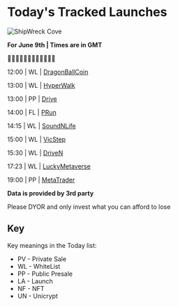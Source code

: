 
# Today's Tracked Launches

![ShipWreck Cove](https://files.catbox.moe/24q2m5.jpg) 

**For June 9th | Times are in GMT**

🏴‍☠️🏴‍☠️🏴‍☠️🏴‍☠️🏴‍☠️🏴‍☠️


12:00 | WL |  [DragonBallCoin](https://t.me/DragonBallCoinMoon)

13:00 | WL |  [HyperWalk](https://t.me/hyperwalk_global)

13:00 | PP |  [Drive](https://t.me/DriveBSCPortal)

14:00 | FL |  [PRun](https://t.me/prunofficialgroup)

14:15 | WL |  [SoundNLife](https://t.me/Sound2Money)

15:00 | WL |  [VicStep](https://t.me/VICSTEPCommunity)

15:30 | WL |  [DriveN](https://t.me/DRIVE_NCHATcomminity)

17:23 | WL |  [LuckyMetaverse](https://t.me/Luckymetaverse_official)

19:00 | PP |  [MetaTrader](https://t.me/MeTFinance)

**Data is provided by 3rd party**

Please DYOR and only invest what you can afford to lose

## Key
Key meanings in the Today list:

- PV - Private Sale
- WL - WhiteList
- PP - Public Presale
- LA - Launch
- NF - NFT
- UN - Unicrypt